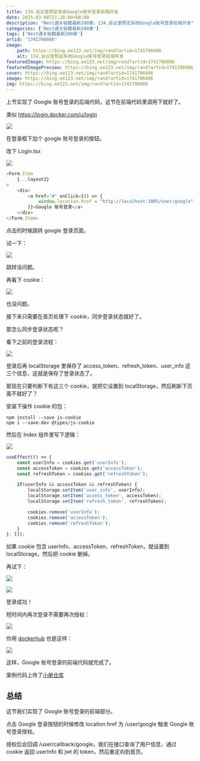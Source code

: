 ```yaml
---
title: 134.会议室预定系统Google账号登录前端开发
date: 2025-03-08T21:28:00+08:00
description: "Nest通关秘籍最新200章，134.会议室预定系统Google账号登录前端开发"
categories: ['Nest通关秘籍最新200章']
tags: ['Nest通关秘籍最新200章']
artid: "1741706086"
image:
    path: https://bing.ee123.net/img/rand?artid=1741706086
    alt: 134.会议室预定系统Google账号登录前端开发
featuredImage: https://bing.ee123.net/img/rand?artid=1741706086
featuredImagePreview: https://bing.ee123.net/img/rand?artid=1741706086
cover: https://bing.ee123.net/img/rand?artid=1741706086
image: https://bing.ee123.net/img/rand?artid=1741706086
img: https://bing.ee123.net/img/rand?artid=1741706086
---
```


上节实现了 Google 账号登录的后端代码，这节在前端代码里调用下就好了。

类似 https://login.docker.com/u/login 

![](https://p9-juejin.byteimg.com/tos-cn-i-k3u1fbpfcp/3fddf163690c4a25886d4beda26556fb~tplv-k3u1fbpfcp-watermark.image?)

在登录框下加个 google 账号登录的按钮。

改下 Login.tsx

![](https://p3-juejin.byteimg.com/tos-cn-i-k3u1fbpfcp/302b79cb7f95478698ef6181c471bd14~tplv-k3u1fbpfcp-jj-mark:0:0:0:0:q75.image#?w=1424&h=1104&s=193700&e=png&b=1f1f1f)

```javascript
<Form.Item
    {...layout2}
>
    <div>
        <a href="#" onClick={() => {
            window.location.href = "http://localhost:3005/user/google";
        }}>Google 账号登录</a>
    </div>
</Form.Item>
```
点击的时候跳转 google 登录页面。

试一下：

![](https://p3-juejin.byteimg.com/tos-cn-i-k3u1fbpfcp/7b3c94eb04b04110b582aa98f62363bb~tplv-k3u1fbpfcp-jj-mark:0:0:0:0:q75.image#?w=2734&h=1712&s=662929&e=gif&f=42&b=fdfdfd)

跳转没问题。

再看下 cookie：

![](https://p3-juejin.byteimg.com/tos-cn-i-k3u1fbpfcp/3987e6983ebb4ab3b94e1ceb0f7f4e7f~tplv-k3u1fbpfcp-jj-mark:0:0:0:0:q75.image#?w=1740&h=752&s=172668&e=png&b=f8f6fc)

也没问题。

接下来只需要在首页处理下 cookie，同步登录状态就好了。

那怎么同步登录状态呢？

看下之前的登录流程：

![](https://p1-juejin.byteimg.com/tos-cn-i-k3u1fbpfcp/ee3f4e7c9ff44cb5acc911dff6acbdca~tplv-k3u1fbpfcp-jj-mark:0:0:0:0:q75.image#?w=3038&h=1412&s=777220&e=gif&f=28&b=fbf8fc)

登录后再 localStorage 里保存了 access_token、refresh_token、user_info 这三个信息，这就是保存了登录状态了。

那现在只要判断下有这三个 cookie，就把它设置到 localStorage，然后刷新下页面不就好了？

安装下操作 cookie 的包：

```
npm install --save js-cookie
npm i --save-dev @types/js-cookie
```
然后在 Index 组件里写下逻辑：

![](https://p9-juejin.byteimg.com/tos-cn-i-k3u1fbpfcp/7846fad7def24d8c9552792a81631332~tplv-k3u1fbpfcp-jj-mark:0:0:0:0:q75.image#?w=1188&h=1036&s=247203&e=png&b=1f1f1f)

```javascript
useEffect(() => {
    const userInfo = cookies.get('userInfo');
    const accessToken = cookies.get('accessToken');
    const refreshToken = cookies.get('refreshToken');

    if(userInfo && accessToken && refreshToken) {
        localStorage.setItem('user_info', userInfo);
        localStorage.setItem('access_token', accessToken);
        localStorage.setItem('refresh_token', refreshToken);

        cookies.remove('userInfo');
        cookies.remove('accessToken');
        cookies.remove('refreshToken');
    }
}, []);
```

如果 cookie 包含 userInfo、accessToken、refreshToken，就设置到 localStorage，然后把 cookie 删掉。

再试下：

![](https://p3-juejin.byteimg.com/tos-cn-i-k3u1fbpfcp/cf8d1399919f49b7a31df9f5f5be9fd1~tplv-k3u1fbpfcp-jj-mark:0:0:0:0:q75.image#?w=2714&h=1700&s=676775&e=gif&f=34&b=fdfdfd)

![](https://p1-juejin.byteimg.com/tos-cn-i-k3u1fbpfcp/667ae1eed1e34989a1e58ea5ba6fae79~tplv-k3u1fbpfcp-jj-mark:0:0:0:0:q75.image#?w=2722&h=1386&s=153951&e=png&b=ffffff)

登录成功！

短时间内再次登录不需要再次授权：

![](https://p1-juejin.byteimg.com/tos-cn-i-k3u1fbpfcp/048d0bfaf4a34381ac063d91ca4a10ed~tplv-k3u1fbpfcp-jj-mark:0:0:0:0:q75.image#?w=2744&h=1672&s=345026&e=gif&f=27&b=fdfdfd)

你用 [dockerhub](https://hub.docker.com/u/login) 也是这样：

![](https://p1-juejin.byteimg.com/tos-cn-i-k3u1fbpfcp/96b458a937574ef0a402e39fbd7baa08~tplv-k3u1fbpfcp-jj-mark:0:0:0:0:q75.image#?w=2786&h=1718&s=429905&e=gif&f=37&b=f9f9fb)

这样，Google 账号登录的前端代码就完成了。

案例代码上传了[小册仓库](https://github.com/QuarkGluonPlasma/nestjs-course-code/tree/main/meeting_room_booking_system_frontend_user)

## 总结

这节我们实现了 Google 账号登录的前端部分。

点击 Google 登录按钮的时候修改 location.href 为 /user/google 触发 Google 账号登录授权。

授权后会回调 /user/callback/google，我们在接口查询了用户信息，通过 cookie 返回 userInfo 和 jwt 的 token，然后重定向到首页。